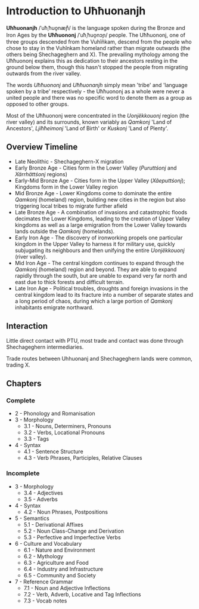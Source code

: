 # Introduction to Uħħuonanjh

**Uħħuonanjh** /ˈuħˌħuo̯næɲ̊/ is the language spoken during the Bronze and Iron Ages by the **Uħħuononj** /ˈuħˌħuo̯nɔɲ/ people.  The Uħħuononj, one of three groups descended from the Vuhîñkam, descend from the people who chose to stay in the Vuhînkam homeland rather than migrate outwards (the others being Shechageghern and X).  The prevailing mythology among the Uħħuononj explains this as dedication to their ancestors resting in the ground below them, though this hasn't stopped the people from migrating outwards from the river valley.

The words *Uħħuononj* and *Uħħuonanjh* simply mean 'tribe' and 'language spoken by a tribe' respectively - the Uħħuononj as a whole were never a united people and there was no specific word to denote them as a group as opposed to other groups.

Most of the Uħħuononj were concentrated in the *Uonjëkkouonj* region (the river valley) and its surrounds, known variably as *Qamkonj* 'Land of Ancestors', *Ljiħħeimonj* 'Land of Birth' or *Kuskonj* 'Land of Plenty'.

## Overview Timeline

- Late Neolithic - Shechageghern-X migration
- Early Bronze Age - Cities form in the Lower Valley (*Puruttśonj* and *Xärrhättśonj* regions)
- Early-Mid Bronze Age - Cities form in the Upper Valley (*Xâeputtśonj*); Kingdoms form in the Lower Valley region
- Mid Bronze Age - Lower Kingdoms come to dominate the entire *Qamkonj* (homeland) region, building new cities in the region but also triggering local tribes to migrate further afield
- Late Bronze Age - A combination of invasions and catastrophic floods decimates the Lower Kingdoms, leading to the creation of Upper Valley kingdoms as well as a large emigration from the Lower Valley towards lands outside the *Qamkonj* (homelands).
- Early Iron Age - The discovery of ironworking propels one particular kingdom in the Upper Valley to harness it for military use, quickly subjugating its neighbours and then unifying the entire *Uonjëkkouonj* (river valley).
- Mid Iron Age - The central kingdom continues to expand through the *Qamkonj* (homeland) region and beyond.  They are able to expand rapidly through the south, but are unable to expand very far north and east due to thick forests and difficult terrain.
- Late Iron Age - Political troubles, droughts and foreign invasions in the central kingdom lead to its fracture into a number of separate states and a long period of chaos, during which a large portion of *Qamkonj* inhabitants emigrate northward.

## Interaction

Little direct contact with PTU, most trade and contact was done through Shechageghern intermediaries.

Trade routes between Uhhuonanj and Shechageghern lands were common, trading X.

## Chapters

### Complete

- 2 - Phonology and Romanisation
- 3 - Morphology
  - 3.1 - Nouns, Determiners, Pronouns
  - 3.2 - Verbs, Locational Pronouns
  - 3.3 - Tags
- 4 - Syntax
  - 4.1 - Sentence Structure
  - 4.3 - Verb Phrases, Participles, Relative Clauses

### Incomplete

- 3 - Morphology
  - 3.4 - Adjectives
  - 3.5 - Adverbs
- 4 - Syntax
  - 4.2 - Noun Phrases, Postpositions
- 5 - Semantics
  - 5.1 - Derivational Affixes
  - 5.2 - Noun Class-Change and Derivation
  - 5.3 - Perfective and Imperfective Verbs
- 6 - Culture and Vocabulary
  - 6.1 - Nature and Environment
  - 6.2 - Mythology
  - 6.3 - Agriculture and Food
  - 6.4 - Industry and Infrastructure
  - 6.5 - Community and Society
- 7 - Reference Grammar
  - 7.1 - Noun and Adjective Inflections
  - 7.2 - Verb, Adverb, Locative and Tag Inflections
  - 7.3 - Vocab notes
